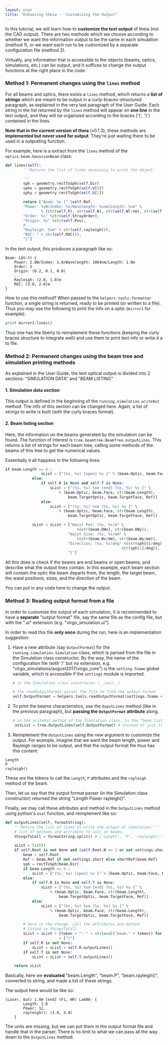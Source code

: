 ```yaml
---
layout: page
title: "Enhancing theia -- Customizing the Output"
---
```


In this tutorial, we will learn how to **customize the text output** of theia (not the CAD output). There are two methods which we choose according to whether we want the information output to be the same in each simulation (method 1), or we want each run to be customized by a separate configuration file (method 2).

Virtually, any information that is accessible to the objects (beams, optics, simulations, etc.) can be output, and it suffices to change the output functions at the right place in the code.


### Method 1: Permanent changes using the `lines` method

For all beams and optics, there exists a `lines` method, which returns a **list of strings** which are meant to be output in a curly-braces-structured paragraph, as explained in the very last paragraph of the User Guide. Each string in the list returned by the `lines` method will appear on **one line** in the text output, and they will be organized according to the braces ('{', '}') contained in the lines.

**Note that in the current version of theia** (v0.1.3), these methods are **implemented but never used for output**. They're just waiting there to be used in a outputting function.

For example, here is a extract from the `lines` method of the `optics.beam.GaussianBeam` class:

```python
def lines(self):
        '''Returns the list of lines necessary to print the object.

        '''
        sph = geometry.rectToSph(self.Dir)
        sphx = geometry.rectToSph(self.U[0])
        sphy = geometry.rectToSph(self.U[1])

        return ["Beam: %s {" %self.Ref,
        "Power: %sW/Index: %s/Wavelength: %snm/Length: %sm" \
                % (str(self.P), str(self.N), str(self.Wl/nm), str(self.Length)),
        "Order: %s" %str(self.StrayOrder),
        "Origin: %s" %str(self.Pos),
        #...
        "Rayleigh: %sm" % str(self.rayleigh()),
        "ROC: " + str(self.ROC()),
        "}"]
```

In the text output, this produces a paragraph like so:

```text
Beam: LAS-tt {
    Power: 2.0W/Index: 1.0/Wavelength: 1064nm/Length: 1.0m
    Order: 2
	Origin: (0.2, 0.1, 0.0)
	...
	Rayleigh: (2.0, 1.0)m
	ROC: (3.0, 2.0)m
}
```
How to use this method? When passed to the `helpers.tools.formatter` function, a single string is returned, ready to be printed (or written to a file). Thus you may use the following to print the info on a optic (`mirror1` for example):

```python
print mirror1.lines()
```

Thus one has the liberty to reimplement these functions (keeping the curly braces structure to integrate well) and use them to print text info or write it a to file.

### Method 2: Permanent changes using the beam tree and simulation printing methods

As explained in the User Guide, the text optical output is divided into 2 sections: "SIMULATION DATA" and "BEAM LISTING"

#### 1. Simulation data section

This output is defined in the beginning of the `running.simulation.writeOut` method. The info of this section can be changed here. Again, a list of strings to write is built (with the curly braces format).

#### 2. Beam listing section

Here, the information on the beams generated by the simulation can be found. The function of interest is `tree.beamtree.BeamTree.outputLines`. This returns a list of strings for each beam tree, calling some methods of the beams of this tree to get the numerical values.

Essentially it all happens in the following lines:

```python
if beam.Length == 0.:
                sList = ["(%s, %s) [open] %s {" % (beam.Optic, beam.Face, Ref)]
            else:
                if self.R is None and self.T is None:
                    sList = ["(%s, %s) %sm [end] (%s, %s) %s {" \
                        % (beam.Optic, beam.Face, str(beam.Length),
                            beam.TargetOptic, beam.TargetFace, Ref)]
                else:
                    sList = ["(%s, %s) %sm (%s, %s) %s {" \
                        % (beam.Optic, beam.Face, str(beam.Length),
                            beam.TargetOptic, beam.TargetFace, Ref)]

            sList = sList + ["Waist Pos: (%s, %s)m" \
                                %(str(beam.DWx), str(beam.DWy)),
                            "Waist Size: (%s, %s)mm" \
                                %(str(beam.Wx/mm), str(beam.Wy/mm)),
                            "Direction: (%s, %s)deg" %(str(sph[0]/deg),
                                                    str(sph[1]/deg)),
                            "}"]
```

All this does is check if the beams are end beams or open beams, and describe what the output lines contain. In this example, each beam section will contain the optic the beam departs from, the length, the target beam, the waist positions, sizes, and the direction of the beam.

You can put in any code here to change the output.

### Method 3: Reading output format from a file

In order to customize the output of each simulation, it is recommended to have a **separate** "output format" file, say the same file as the config file, but with the ".ui" extension (e.g. "virgo_simulation.ui").

In order to read this file **only once** during the run, here is an implementation suggestion:

1. Have a new attribute (say `OutputFormat`) for the `running.simulation.Simulation` class, which is parsed from the file in the Simulation class constructor. By the way, the name of the configuration file (with '/' but no extension, e.g. "virgo_simulations/august2017/virgo_core") is the `setting.fname` global variable, which is accessible if the `settings` module is imported.

    ```python
    # in the Simulation class constructor (__init__)

    # the readOutputFormat parses the file to find the output format
    self.OutputFormat = helpers.tools.readOutputFormat(settings.fname + '.ui')
    ```

2. To print the beams characteristics, use the `OuputLines` method (like in the previous paragraph), but **passing the `OutputFormat` attribute** along.

    ```python
    # in the writeOut method of the Simulation class, in the "beam listing" section
     outList = tree.OutputLines(self.OutputFormat) # instead of just tree.OutputLines
    ```

3. Reimplement the `OutputLines` using the new argument to customize the output. For example, imagine that we want the beam length, power and Rayleigh ranges to be output, and that the output format file thus has this content:

```text
Length
P
rayleigh()
```

These are the tokens to call the `Length`, `P` attributes and the `rayleigh` method of the beam.

Then, let us say that the output format parser (in the Simulation class constructor) returned the string "Length Power rayleigh()".

Finally, we may call these attributes and method in the `OutputLines` method using python's `eval` function, and reimplement like so:

```python
def outputLines(self, formatString):
    '''Return the list of lines to write the output of simulation.'''
    # list of methods and attribute to call on beams:
    thingsToCall = formatString.split() # ['Length', 'P', 'rayleigh()']

    sList = list()
    if self.Root is not None and (self.Root.N == 1 or not settings.short):
        beam = self.Root
        Ref = beam.Ref if not settings.short else shortRef(beam.Ref)
        sph = rectToSph(beam.Dir)
        if beam.Length == 0.:
            sList = ["(%s, %s) [open] %s {" % (beam.Optic, beam.Face, Ref)]
        else:
            if self.R is None and self.T is None:
                sList = ["(%s, %s) %sm [end] (%s, %s) %s {" \
                    % (beam.Optic, beam.Face, str(beam.Length),
                        beam.TargetOptic, beam.TargetFace, Ref)]
            else:
                sList = ["(%s, %s) %sm (%s, %s) %s {" \
                    % (beam.Optic, beam.Face, str(beam.Length),
                        beam.TargetOptic, beam.TargetFace, Ref)]

        # here is the change, call the attributes and method
        # listed in thingsToCall
        sList = sList + [token + ": " + str(eval("beam." + token)) for token in thingsToCall]\
                        + ["}"]
        if self.R is not None:
            sList = sList + self.R.outputLines()
        if self.T is not None:
            sList = sList + self.T.outputLines()

    return sList

```

Basically, here we **evaluated** "beam.Length", "beam.P", "beam.rayleigh()", converted to string, and made a list of these strings.

The output here would be like so:

```text
(Laser, Out) 1.0m [end] (F1, HR) La400- {
		Length: 1.0
		Power: 12.
		rayleigh(): (1.0, 3.4)
	}
```

The units are missing, but we can put them in the output format file and handle that in the parser. There is no limit to what we can pass all the way down to the `OutputLines` method.
